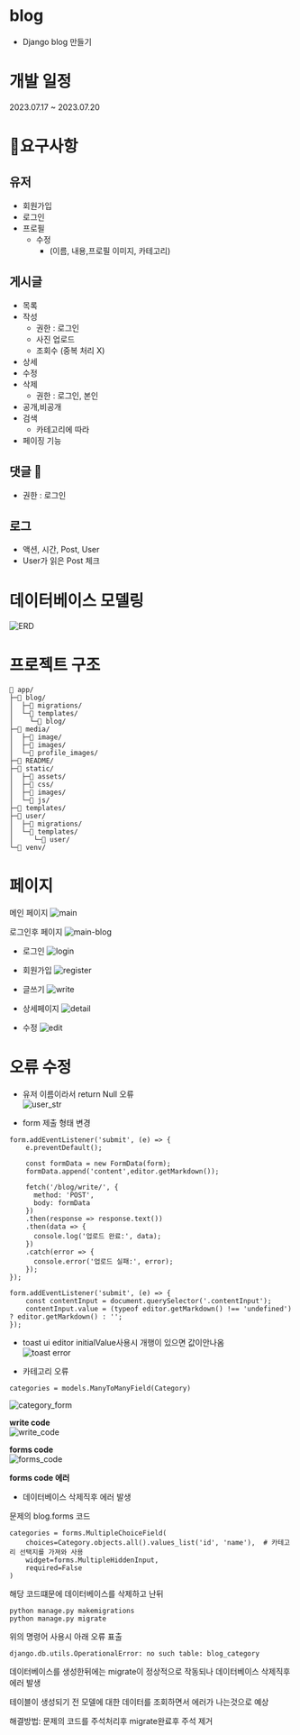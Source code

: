 # blog
- Django blog 만들기

# 개발 일정  
2023.07.17 ~ 2023.07.20

# 📜요구사항

## 유저
- 회원가입
- 로그인
- 프로필
  - 수정
    - (이름, 내용,프로필 이미지, 카테고리)

## 게시글
- 목록
- 작성
  - 권한 : 로그인
  - 사진 업로드
  - 조회수 (중복 처리 X)
- 상세
- 수정
- 삭제
  - 권한 : 로그인, 본인
- 공개,비공개
- 검색 
  - 카테고리에 따라 
- 페이징 기능

## 댓글 💬
- 권한 : 로그인

## 로그 
- 액션, 시간, Post, User
- User가 읽은 Post 체크

# 데이터베이스 모델링
![ERD](/README/ERD.png)

# 프로젝트 구조
```
📁 app/
├─📁 blog/
│  ├─📁 migrations/
│  └─📁 templates/
│    └─📁 blog/
├─📁 media/
│  ├─📁 image/
│  ├─📁 images/
│  └─📁 profile_images/
├─📁 README/
├─📁 static/
│  ├─📁 assets/
│  ├─📁 css/
│  ├─📁 images/
│  └─📁 js/
├─📁 templates/
├─📁 user/
│  ├─📁 migrations/
│  └─📁 templates/
│     └─📁 user/
└─📁 venv/
```

# 페이지
메인 페이지
![main](/README/main.png)

로그인후 페이지
![main-blog](/README/main-blog.png)

- 로그인
![login](/README/login.png)
- 회원가입
![register](/README/register.png)

- 글쓰기
![write](/README/write.png)
- 상세페이지
![detail](/README/detail.png)
- 수정
![edit](/README/edit.png)

# 오류 수정
- 유저 이름이라서 return Null 오류  
![user_str](/README/user_str.png)

- form 제출 형태 변경  
```
form.addEventListener('submit', (e) => {
    e.preventDefault();

    const formData = new FormData(form);
    formData.append('content',editor.getMarkdown());

    fetch('/blog/write/', {
      method: 'POST',
      body: formData
    })
    .then(response => response.text())
    .then(data => {
      console.log('업로드 완료:', data);
    })
    .catch(error => {
      console.error('업로드 실패:', error);
    });
});
```

```
form.addEventListener('submit', (e) => {
    const contentInput = document.querySelector('.contentInput');
    contentInput.value = (typeof editor.getMarkdown() !== 'undefined') ? editor.getMarkdown() : '';
});
```

- toast ui editor initialValue사용시 개행이 있으면 값이안나옴  
![toast error](/README/toast_error.png)

- 카테고리 오류  
```
categories = models.ManyToManyField(Category)
```
![category_form](/README/category_form.png)

**write code**  
![write_code](/README/write_code.png)

**forms code**  
![forms_code](/README/forms_code.png)

**forms code 에러**
- 데이터베이스 삭제직후 에러 발생

문제의 blog.forms 코드
```
categories = forms.MultipleChoiceField(
    choices=Category.objects.all().values_list('id', 'name'),  # 카테고리 선택지를 가져와 사용
    widget=forms.MultipleHiddenInput,
    required=False
)
```
해당 코드떄문에 데이터베이스를 삭제하고 난뒤 
```
python manage.py makemigrations
python manage.py migrate
```
위의 명령어 사용시 아래 오류 표출
```
django.db.utils.OperationalError: no such table: blog_category
```

데이터베이스를 생성한뒤에는 migrate이 정상적으로 작동되나 데이터베이스 삭제직후 에러 발생

테이블이 생성되기 전 모델에 대한 데이터를 조회하면서 에러가 나는것으로 예상

해결방법: 문제의 코드를 주석처리후 migrate완료후 주석 제거
